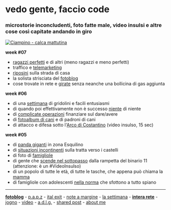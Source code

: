 # vedo gente, faccio code  
### microstorie inconcludenti, foto fatte male, video insulsi e altre cose così capitate andando in giro     

[![](https://drive.google.com/uc?id=1AYiPvS4C3ZlZQZcCKUQ10r9w2mjaC3Ax "Ciampino - calca mattutina")](https://photos.app.goo.gl/ys8AAiCGfMq13ojq5) 

**week #07**  
- [ragazzi perfetti](/19wk36-soddisfazioni-interarete.md) e di altri (meno ragazzi e meno perfetti)  
- traffico e [telemarketing](/19wk36-telemarketing-interarete.md)   
- [riposini](https://www.flickr.com/gp/cacioman/8DxY02) sulla strada di casa    
- la solista strisciata del [fotoblog](https://www.flickr.com/photos/cacioman)   
- cose trovate in rete e [girate](https://t.me/cacioshared) senza neanche una bollicina di gas aggiunta  

**week #06**   
- di una [settimana](/20wk06-uber-lasettimana.html) di gridolini e facili entusiasmi 
- di quando poi effettivamente non è successo [niente](/19wk36-niente-interarete.md) di niente   
- di [complicate operazioni](/19wk36-rimettere-interarete.md) finanziare sul dare/avere   
- di [fotoalbum di cani](https://www.flickr.com/gp/cacioman/u139yh) e di padroni di cani  
- di attacco e difesa sotto l'[Arco di Costantino](https://youtu.be/D9MF9bXMbBI) (video insulso, 15 sec)  

**week #05**  
- di [panda giganti](/20wk05-pandi-lasettimana.md) in zona Esquilino  
- di [situazioni  incontinenti](/20wk05-excusatio-jogno.md) sulla tratta verso i castelli  
- di foto di [famigliole](https://www.flickr.com/gp/cacioman/wiwKi3)    
- di gente che [scende nel sottopasso](https://youtu.be/xizie-wNScc) dalla rampetta del binario 11 (attenzione: è un #VideoInsulso)   
- di un popolo di tutte le età, di tutte le tasche, che appena può chiama la [mamma](/19wk36-mammoni-interarete.md)  
- di famigliole con adolescenti [nella norma](/19wk36-nellanorma-interarete.md) che sfottono a tutto spiano  
  
---  
[**fotoblog**](https://photos.app.goo.gl/DhWNbTDrradvg3cn6) - [p.a.p.z](/papz.md) - [ital exit](/italexit.md) - [note a margine](/incrociati.md) - [la settimana](/lasettimana.md) - [**intera rete**](/interarete.md) - [jogno](/jogno.md) - [video](https://www.youtube.com/channel/UCDoy-lXaaJVugJ9bLVSXGJw?view_as=subscriber) - [a.d.l.g.](https://www.youtube.com/channel/UC8B2bq3VdPtSeLzryWwNAlQ) - [shared post](https://t.me/cacioshared) - [about me](/aboutme.md)  
